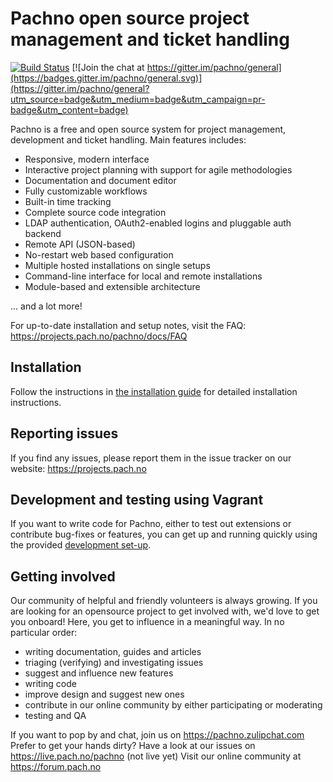 # Pachno open source project management and ticket handling 

[![Build Status](https://travis-ci.org/pachno/pachno.png?branch=master)](https://travis-ci.org/pachno/pachno) 
[![Join the chat at https://gitter.im/pachno/general](https://badges.gitter.im/pachno/general.svg)](https://gitter.im/pachno/general?utm_source=badge&utm_medium=badge&utm_campaign=pr-badge&utm_content=badge)

Pachno is a free and open source system for project management, development and ticket handling. 
Main features includes:
* Responsive, modern interface
* Interactive project planning with support for agile methodologies
* Documentation and document editor
* Fully customizable workflows
* Built-in time tracking
* Complete source code integration
* LDAP authentication, OAuth2-enabled logins and pluggable auth backend
* Remote API (JSON-based)
* No-restart web based configuration
* Multiple hosted installations on single setups
* Command-line interface for local and remote installations
* Module-based and extensible architecture

... and a lot more!

For up-to-date installation and setup notes, visit the FAQ:
https://projects.pach.no/pachno/docs/FAQ

## Installation
Follow the instructions in [the installation guide](docs/installation.md) for detailed installation instructions.

## Reporting issues
If you find any issues, please report them in the issue tracker on our website:
https://projects.pach.no

## Development and testing using Vagrant
If you want to write code for Pachno, either to test out extensions or contribute bug-fixes or features, 
you can get up and running quickly using the provided [development set-up](docs/development.md).

## Getting involved
Our community of helpful and friendly volunteers is always growing. If you are looking for an opensource project to get involved with,
we'd love to get you onboard! Here, you get to influence in a meaningful way. In no particular order:
* writing documentation, guides and articles
* triaging (verifying) and investigating issues
* suggest and influence new features
* writing code
* improve design and suggest new ones
* contribute in our online community by either participating or moderating
* testing and QA

If you want to pop by and chat, join us on https://pachno.zulipchat.com 
Prefer to get your hands dirty? Have a look at our issues on https://live.pach.no/pachno (not live yet)
Visit our online community at https://forum.pach.no
